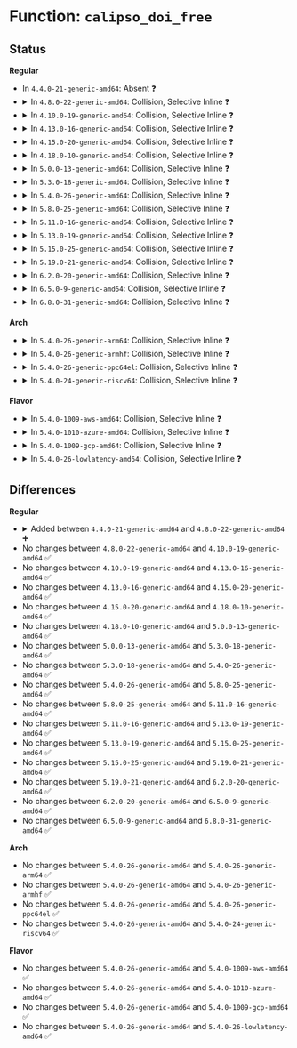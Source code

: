 # Function: <code>calipso_doi_free</code>

## Status
<b>Regular</b>
<ul>
<li>
In <code>4.4.0-21-generic-amd64</code>: Absent ❓
</li>
<li>
<details>
<summary>In <code>4.8.0-22-generic-amd64</code>: Collision, Selective Inline ❓</summary>

```c
void calipso_doi_free(struct calipso_doi * doi_def)
```

```json
{
  "name": "calipso_doi_free",
  "collision_type": "Static-Global Collision",
  "inline_type": "Selective",
  "funcs": [
    {
      "addr": 18446744071587689789,
      "name": "calipso_doi_free",
      "external": false,
      "loc": "net/ipv6/calipso.c:414",
      "file": "net/ipv6/calipso.c",
      "inline": "not declared, inlined",
      "caller_inline": [
        "net/ipv6/calipso.c:calipso_doi_free_rcu"
      ],
      "caller_func": []
    },
    {
      "addr": 18446744071587772501,
      "name": "calipso_doi_free",
      "external": true,
      "loc": "net/netlabel/netlabel_calipso.c:428",
      "file": "net/netlabel/netlabel_calipso.c",
      "inline": "not declared, inlined",
      "caller_inline": [
        "net/netlabel/netlabel_calipso.c:netlbl_calipso_add"
      ],
      "caller_func": []
    }
  ],
  "symbols": [
    {
      "addr": 18446744071587689760,
      "name": "calipso_doi_free",
      "section": ".text",
      "bind": "STB_LOCAL",
      "size": 16
    },
    {
      "addr": 18446744071587772592,
      "name": "calipso_doi_free",
      "section": ".text",
      "bind": "STB_GLOBAL",
      "size": 27
    }
  ]
}
```
</details>
</li>
<li>
<details>
<summary>In <code>4.10.0-19-generic-amd64</code>: Collision, Selective Inline ❓</summary>

```c
void calipso_doi_free(struct calipso_doi * doi_def)
```

```json
{
  "name": "calipso_doi_free",
  "collision_type": "Static-Global Collision",
  "inline_type": "Selective",
  "funcs": [
    {
      "addr": 18446744071587898541,
      "name": "calipso_doi_free",
      "external": false,
      "loc": "net/ipv6/calipso.c:414",
      "file": "net/ipv6/calipso.c",
      "inline": "not declared, inlined",
      "caller_inline": [
        "net/ipv6/calipso.c:calipso_doi_free_rcu"
      ],
      "caller_func": []
    },
    {
      "addr": 18446744071587987701,
      "name": "calipso_doi_free",
      "external": true,
      "loc": "net/netlabel/netlabel_calipso.c:431",
      "file": "net/netlabel/netlabel_calipso.c",
      "inline": "not declared, inlined",
      "caller_inline": [
        "net/netlabel/netlabel_calipso.c:netlbl_calipso_add"
      ],
      "caller_func": []
    }
  ],
  "symbols": [
    {
      "addr": 18446744071587898512,
      "name": "calipso_doi_free",
      "section": ".text",
      "bind": "STB_LOCAL",
      "size": 16
    },
    {
      "addr": 18446744071587987792,
      "name": "calipso_doi_free",
      "section": ".text",
      "bind": "STB_GLOBAL",
      "size": 27
    }
  ]
}
```
</details>
</li>
<li>
<details>
<summary>In <code>4.13.0-16-generic-amd64</code>: Collision, Selective Inline ❓</summary>

```c
void calipso_doi_free(struct calipso_doi * doi_def)
```

```json
{
  "name": "calipso_doi_free",
  "collision_type": "Static-Global Collision",
  "inline_type": "Selective",
  "funcs": [
    {
      "addr": 18446744071588055853,
      "name": "calipso_doi_free",
      "external": false,
      "loc": "net/ipv6/calipso.c:414",
      "file": "net/ipv6/calipso.c",
      "inline": "not declared, inlined",
      "caller_inline": [
        "net/ipv6/calipso.c:calipso_doi_free_rcu"
      ],
      "caller_func": []
    },
    {
      "addr": 18446744071588145590,
      "name": "calipso_doi_free",
      "external": true,
      "loc": "net/netlabel/netlabel_calipso.c:431",
      "file": "net/netlabel/netlabel_calipso.c",
      "inline": "not declared, inlined",
      "caller_inline": [],
      "caller_func": []
    }
  ],
  "symbols": [
    {
      "addr": 18446744071588055824,
      "name": "calipso_doi_free",
      "section": ".text",
      "bind": "STB_LOCAL",
      "size": 16
    },
    {
      "addr": 18446744071588145728,
      "name": "calipso_doi_free",
      "section": ".text",
      "bind": "STB_GLOBAL",
      "size": 28
    }
  ]
}
```
</details>
</li>
<li>
<details>
<summary>In <code>4.15.0-20-generic-amd64</code>: Collision, Selective Inline ❓</summary>

```c
void calipso_doi_free(struct calipso_doi * doi_def)
```

```json
{
  "name": "calipso_doi_free",
  "collision_type": "Static-Global Collision",
  "inline_type": "Selective",
  "funcs": [
    {
      "addr": 18446744071588593933,
      "name": "calipso_doi_free",
      "external": false,
      "loc": "net/ipv6/calipso.c:414",
      "file": "net/ipv6/calipso.c",
      "inline": "not declared, inlined",
      "caller_inline": [
        "net/ipv6/calipso.c:calipso_doi_free_rcu"
      ],
      "caller_func": []
    },
    {
      "addr": 18446744071588693452,
      "name": "calipso_doi_free",
      "external": true,
      "loc": "net/netlabel/netlabel_calipso.c:431",
      "file": "net/netlabel/netlabel_calipso.c",
      "inline": "not declared, inlined",
      "caller_inline": [],
      "caller_func": []
    }
  ],
  "symbols": [
    {
      "addr": 18446744071588593904,
      "name": "calipso_doi_free",
      "section": ".text",
      "bind": "STB_LOCAL",
      "size": 16
    },
    {
      "addr": 18446744071588693616,
      "name": "calipso_doi_free",
      "section": ".text",
      "bind": "STB_GLOBAL",
      "size": 34
    }
  ]
}
```
</details>
</li>
<li>
<details>
<summary>In <code>4.18.0-10-generic-amd64</code>: Collision, Selective Inline ❓</summary>

```c
void calipso_doi_free(struct calipso_doi * doi_def)
```

```json
{
  "name": "calipso_doi_free",
  "collision_type": "Static-Global Collision",
  "inline_type": "Selective",
  "funcs": [
    {
      "addr": 18446744071588959317,
      "name": "calipso_doi_free",
      "external": false,
      "loc": "net/ipv6/calipso.c:414",
      "file": "net/ipv6/calipso.c",
      "inline": "not declared, inlined",
      "caller_inline": [
        "net/ipv6/calipso.c:calipso_doi_free_rcu"
      ],
      "caller_func": []
    },
    {
      "addr": 18446744071589060235,
      "name": "calipso_doi_free",
      "external": true,
      "loc": "net/netlabel/netlabel_calipso.c:431",
      "file": "net/netlabel/netlabel_calipso.c",
      "inline": "not declared, inlined",
      "caller_inline": [],
      "caller_func": []
    }
  ],
  "symbols": [
    {
      "addr": 18446744071588959296,
      "name": "calipso_doi_free",
      "section": ".text",
      "bind": "STB_LOCAL",
      "size": 16
    },
    {
      "addr": 18446744071589060368,
      "name": "calipso_doi_free",
      "section": ".text",
      "bind": "STB_GLOBAL",
      "size": 33
    }
  ]
}
```
</details>
</li>
<li>
<details>
<summary>In <code>5.0.0-13-generic-amd64</code>: Collision, Selective Inline ❓</summary>

```c
void calipso_doi_free(struct calipso_doi * doi_def)
```

```json
{
  "name": "calipso_doi_free",
  "collision_type": "Static-Global Collision",
  "inline_type": "Selective",
  "funcs": [
    {
      "addr": 18446744071589183205,
      "name": "calipso_doi_free",
      "external": false,
      "loc": "net/ipv6/calipso.c:414",
      "file": "net/ipv6/calipso.c",
      "inline": "not declared, inlined",
      "caller_inline": [
        "net/ipv6/calipso.c:calipso_doi_free_rcu"
      ],
      "caller_func": []
    },
    {
      "addr": 18446744071589285931,
      "name": "calipso_doi_free",
      "external": true,
      "loc": "net/netlabel/netlabel_calipso.c:431",
      "file": "net/netlabel/netlabel_calipso.c",
      "inline": "not declared, inlined",
      "caller_inline": [],
      "caller_func": []
    }
  ],
  "symbols": [
    {
      "addr": 18446744071589183184,
      "name": "calipso_doi_free",
      "section": ".text",
      "bind": "STB_LOCAL",
      "size": 16
    },
    {
      "addr": 18446744071589286064,
      "name": "calipso_doi_free",
      "section": ".text",
      "bind": "STB_GLOBAL",
      "size": 33
    }
  ]
}
```
</details>
</li>
<li>
<details>
<summary>In <code>5.3.0-18-generic-amd64</code>: Collision, Selective Inline ❓</summary>

```c
void calipso_doi_free(struct calipso_doi * doi_def)
```

```json
{
  "name": "calipso_doi_free",
  "collision_type": "Static-Global Collision",
  "inline_type": "Selective",
  "funcs": [
    {
      "addr": 18446744071589636965,
      "name": "calipso_doi_free",
      "external": false,
      "loc": "net/ipv6/calipso.c:400",
      "file": "net/ipv6/calipso.c",
      "inline": "not declared, inlined",
      "caller_inline": [
        "net/ipv6/calipso.c:calipso_doi_free_rcu"
      ],
      "caller_func": []
    },
    {
      "addr": 18446744071589741823,
      "name": "calipso_doi_free",
      "external": true,
      "loc": "net/netlabel/netlabel_calipso.c:418",
      "file": "net/netlabel/netlabel_calipso.c",
      "inline": "not declared, inlined",
      "caller_inline": [],
      "caller_func": []
    }
  ],
  "symbols": [
    {
      "addr": 18446744071589636944,
      "name": "calipso_doi_free",
      "section": ".text",
      "bind": "STB_LOCAL",
      "size": 16
    },
    {
      "addr": 18446744071589741952,
      "name": "calipso_doi_free",
      "section": ".text",
      "bind": "STB_GLOBAL",
      "size": 33
    }
  ]
}
```
</details>
</li>
<li>
<details>
<summary>In <code>5.4.0-26-generic-amd64</code>: Collision, Selective Inline ❓</summary>

```c
void calipso_doi_free(struct calipso_doi * doi_def)
```

```json
{
  "name": "calipso_doi_free",
  "collision_type": "Static-Global Collision",
  "inline_type": "Selective",
  "funcs": [
    {
      "addr": 18446744071589861173,
      "name": "calipso_doi_free",
      "external": false,
      "loc": "net/ipv6/calipso.c:400",
      "file": "net/ipv6/calipso.c",
      "inline": "not declared, inlined",
      "caller_inline": [
        "net/ipv6/calipso.c:calipso_doi_free_rcu"
      ],
      "caller_func": []
    },
    {
      "addr": 18446744071589965951,
      "name": "calipso_doi_free",
      "external": true,
      "loc": "net/netlabel/netlabel_calipso.c:418",
      "file": "net/netlabel/netlabel_calipso.c",
      "inline": "not declared, inlined",
      "caller_inline": [],
      "caller_func": []
    }
  ],
  "symbols": [
    {
      "addr": 18446744071589861152,
      "name": "calipso_doi_free",
      "section": ".text",
      "bind": "STB_LOCAL",
      "size": 16
    },
    {
      "addr": 18446744071589966080,
      "name": "calipso_doi_free",
      "section": ".text",
      "bind": "STB_GLOBAL",
      "size": 33
    }
  ]
}
```
</details>
</li>
<li>
<details>
<summary>In <code>5.8.0-25-generic-amd64</code>: Collision, Selective Inline ❓</summary>

```c
void calipso_doi_free(struct calipso_doi * doi_def)
```

```json
{
  "name": "calipso_doi_free",
  "collision_type": "Static-Global Collision",
  "inline_type": "Selective",
  "funcs": [
    {
      "addr": 18446744071590887877,
      "name": "calipso_doi_free",
      "external": false,
      "loc": "net/ipv6/calipso.c:400",
      "file": "net/ipv6/calipso.c",
      "inline": "not declared, inlined",
      "caller_inline": [
        "net/ipv6/calipso.c:calipso_doi_free_rcu"
      ],
      "caller_func": []
    },
    {
      "addr": 18446744071590996055,
      "name": "calipso_doi_free",
      "external": true,
      "loc": "net/netlabel/netlabel_calipso.c:418",
      "file": "net/netlabel/netlabel_calipso.c",
      "inline": "not declared, inlined",
      "caller_inline": [],
      "caller_func": []
    }
  ],
  "symbols": [
    {
      "addr": 18446744071590887856,
      "name": "calipso_doi_free",
      "section": ".text",
      "bind": "STB_LOCAL",
      "size": 16
    },
    {
      "addr": 18446744071590996320,
      "name": "calipso_doi_free",
      "section": ".text",
      "bind": "STB_GLOBAL",
      "size": 33
    }
  ]
}
```
</details>
</li>
<li>
<details>
<summary>In <code>5.11.0-16-generic-amd64</code>: Collision, Selective Inline ❓</summary>

```c
void calipso_doi_free(struct calipso_doi * doi_def)
```

```json
{
  "name": "calipso_doi_free",
  "collision_type": "Static-Global Collision",
  "inline_type": "Selective",
  "funcs": [
    {
      "addr": 18446744071590949205,
      "name": "calipso_doi_free",
      "external": false,
      "loc": "net/ipv6/calipso.c:403",
      "file": "net/ipv6/calipso.c",
      "inline": "not declared, inlined",
      "caller_inline": [
        "net/ipv6/calipso.c:calipso_doi_free_rcu"
      ],
      "caller_func": []
    },
    {
      "addr": 18446744071591060679,
      "name": "calipso_doi_free",
      "external": true,
      "loc": "net/netlabel/netlabel_calipso.c:419",
      "file": "net/netlabel/netlabel_calipso.c",
      "inline": "not declared, inlined",
      "caller_inline": [],
      "caller_func": []
    }
  ],
  "symbols": [
    {
      "addr": 18446744071590949184,
      "name": "calipso_doi_free",
      "section": ".text",
      "bind": "STB_LOCAL",
      "size": 16
    },
    {
      "addr": 18446744071591060944,
      "name": "calipso_doi_free",
      "section": ".text",
      "bind": "STB_GLOBAL",
      "size": 33
    }
  ]
}
```
</details>
</li>
<li>
<details>
<summary>In <code>5.13.0-19-generic-amd64</code>: Collision, Selective Inline ❓</summary>

```c
void calipso_doi_free(struct calipso_doi * doi_def)
```

```json
{
  "name": "calipso_doi_free",
  "collision_type": "Static-Global Collision",
  "inline_type": "Selective",
  "funcs": [
    {
      "addr": 18446744071590879157,
      "name": "calipso_doi_free",
      "external": false,
      "loc": "net/ipv6/calipso.c:403",
      "file": "net/ipv6/calipso.c",
      "inline": "not declared, inlined",
      "caller_inline": [
        "net/ipv6/calipso.c:calipso_doi_free_rcu"
      ],
      "caller_func": []
    },
    {
      "addr": 18446744071590991453,
      "name": "calipso_doi_free",
      "external": true,
      "loc": "net/netlabel/netlabel_calipso.c:419",
      "file": "net/netlabel/netlabel_calipso.c",
      "inline": "not declared, inlined",
      "caller_inline": [],
      "caller_func": []
    }
  ],
  "symbols": [
    {
      "addr": 18446744071590879136,
      "name": "calipso_doi_free",
      "section": ".text",
      "bind": "STB_LOCAL",
      "size": 16
    },
    {
      "addr": 18446744071590991712,
      "name": "calipso_doi_free",
      "section": ".text",
      "bind": "STB_GLOBAL",
      "size": 33
    }
  ]
}
```
</details>
</li>
<li>
<details>
<summary>In <code>5.15.0-25-generic-amd64</code>: Collision, Selective Inline ❓</summary>

```c
void calipso_doi_free(struct calipso_doi * doi_def)
```

```json
{
  "name": "calipso_doi_free",
  "collision_type": "Static-Global Collision",
  "inline_type": "Selective",
  "funcs": [
    {
      "addr": 18446744071591709813,
      "name": "calipso_doi_free",
      "external": false,
      "loc": "net/ipv6/calipso.c:403",
      "file": "net/ipv6/calipso.c",
      "inline": "not declared, inlined",
      "caller_inline": [
        "net/ipv6/calipso.c:calipso_doi_free_rcu"
      ],
      "caller_func": []
    },
    {
      "addr": 18446744071591829133,
      "name": "calipso_doi_free",
      "external": true,
      "loc": "net/netlabel/netlabel_calipso.c:419",
      "file": "net/netlabel/netlabel_calipso.c",
      "inline": "not declared, inlined",
      "caller_inline": [],
      "caller_func": []
    }
  ],
  "symbols": [
    {
      "addr": 18446744071591709792,
      "name": "calipso_doi_free",
      "section": ".text",
      "bind": "STB_LOCAL",
      "size": 16
    },
    {
      "addr": 18446744071591829392,
      "name": "calipso_doi_free",
      "section": ".text",
      "bind": "STB_GLOBAL",
      "size": 33
    }
  ]
}
```
</details>
</li>
<li>
<details>
<summary>In <code>5.19.0-21-generic-amd64</code>: Collision, Selective Inline ❓</summary>

```c
void calipso_doi_free(struct calipso_doi * doi_def)
```

```json
{
  "name": "calipso_doi_free",
  "collision_type": "Static-Global Collision",
  "inline_type": "Selective",
  "funcs": [
    {
      "addr": 18446744071593409717,
      "name": "calipso_doi_free",
      "external": false,
      "loc": "net/ipv6/calipso.c:403",
      "file": "net/ipv6/calipso.c",
      "inline": "not declared, inlined",
      "caller_inline": [
        "net/ipv6/calipso.c:calipso_doi_free_rcu"
      ],
      "caller_func": []
    },
    {
      "addr": 18446744071593542863,
      "name": "calipso_doi_free",
      "external": true,
      "loc": "net/netlabel/netlabel_calipso.c:419",
      "file": "net/netlabel/netlabel_calipso.c",
      "inline": "not declared, inlined",
      "caller_inline": [],
      "caller_func": []
    }
  ],
  "symbols": [
    {
      "addr": 18446744071593409680,
      "name": "calipso_doi_free",
      "section": ".text",
      "bind": "STB_LOCAL",
      "size": 22
    },
    {
      "addr": 18446744071593543216,
      "name": "calipso_doi_free",
      "section": ".text",
      "bind": "STB_GLOBAL",
      "size": 49
    }
  ]
}
```
</details>
</li>
<li>
<details>
<summary>In <code>6.2.0-20-generic-amd64</code>: Collision, Selective Inline ❓</summary>

```c
void calipso_doi_free(struct calipso_doi * doi_def)
```

```json
{
  "name": "calipso_doi_free",
  "collision_type": "Static-Global Collision",
  "inline_type": "Selective",
  "funcs": [
    {
      "addr": 18446744071595320165,
      "name": "calipso_doi_free",
      "external": false,
      "loc": "net/ipv6/calipso.c:403",
      "file": "net/ipv6/calipso.c",
      "inline": "not declared, inlined",
      "caller_inline": [
        "net/ipv6/calipso.c:calipso_doi_free_rcu"
      ],
      "caller_func": []
    },
    {
      "addr": 18446744071595463887,
      "name": "calipso_doi_free",
      "external": true,
      "loc": "net/netlabel/netlabel_calipso.c:420",
      "file": "net/netlabel/netlabel_calipso.c",
      "inline": "not declared, inlined",
      "caller_inline": [],
      "caller_func": []
    }
  ],
  "symbols": [
    {
      "addr": 18446744071595320112,
      "name": "calipso_doi_free",
      "section": ".text",
      "bind": "STB_LOCAL",
      "size": 22
    },
    {
      "addr": 18446744071595464288,
      "name": "calipso_doi_free",
      "section": ".text",
      "bind": "STB_GLOBAL",
      "size": 49
    }
  ]
}
```
</details>
</li>
<li>
<details>
<summary>In <code>6.5.0-9-generic-amd64</code>: Collision, Selective Inline ❓</summary>

```c
void calipso_doi_free(struct calipso_doi * doi_def)
```

```json
{
  "name": "calipso_doi_free",
  "collision_type": "Static-Global Collision",
  "inline_type": "Selective",
  "funcs": [
    {
      "addr": 18446744071595715189,
      "name": "calipso_doi_free",
      "external": false,
      "loc": "net/ipv6/calipso.c:403",
      "file": "net/ipv6/calipso.c",
      "inline": "not declared, inlined",
      "caller_inline": [
        "net/ipv6/calipso.c:calipso_doi_free_rcu"
      ],
      "caller_func": []
    },
    {
      "addr": 18446744071595970975,
      "name": "calipso_doi_free",
      "external": true,
      "loc": "net/netlabel/netlabel_calipso.c:420",
      "file": "net/netlabel/netlabel_calipso.c",
      "inline": "not declared, inlined",
      "caller_inline": [],
      "caller_func": []
    }
  ],
  "symbols": [
    {
      "addr": 18446744071595715136,
      "name": "calipso_doi_free",
      "section": ".text",
      "bind": "STB_LOCAL",
      "size": 22
    },
    {
      "addr": 18446744071595971376,
      "name": "calipso_doi_free",
      "section": ".text",
      "bind": "STB_GLOBAL",
      "size": 49
    }
  ]
}
```
</details>
</li>
<li>
<details>
<summary>In <code>6.8.0-31-generic-amd64</code>: Collision, Selective Inline ❓</summary>

```c
void calipso_doi_free(struct calipso_doi * doi_def)
```

```json
{
  "name": "calipso_doi_free",
  "collision_type": "Static-Global Collision",
  "inline_type": "Selective",
  "funcs": [
    {
      "addr": 18446744071596562965,
      "name": "calipso_doi_free",
      "external": false,
      "loc": "net/ipv6/calipso.c:403",
      "file": "net/ipv6/calipso.c",
      "inline": "not declared, inlined",
      "caller_inline": [
        "net/ipv6/calipso.c:calipso_doi_free_rcu"
      ],
      "caller_func": []
    },
    {
      "addr": 18446744071596833464,
      "name": "calipso_doi_free",
      "external": true,
      "loc": "net/netlabel/netlabel_calipso.c:423",
      "file": "net/netlabel/netlabel_calipso.c",
      "inline": "not declared, inlined",
      "caller_inline": [
        "net/netlabel/netlabel_calipso.c:netlbl_calipso_add"
      ],
      "caller_func": []
    }
  ],
  "symbols": [
    {
      "addr": 18446744071596562912,
      "name": "calipso_doi_free",
      "section": ".text",
      "bind": "STB_LOCAL",
      "size": 22
    },
    {
      "addr": 18446744071596833872,
      "name": "calipso_doi_free",
      "section": ".text",
      "bind": "STB_GLOBAL",
      "size": 49
    }
  ]
}
```
</details>
</li>
</ul>
<b>Arch</b>
<ul>
<li>
<details>
<summary>In <code>5.4.0-26-generic-arm64</code>: Collision, Selective Inline ❓</summary>

```c
void calipso_doi_free(struct calipso_doi * doi_def)
```

```json
{
  "name": "calipso_doi_free",
  "collision_type": "Static-Global Collision",
  "inline_type": "Selective",
  "funcs": [
    {
      "addr": 18446603336503577912,
      "name": "calipso_doi_free",
      "external": false,
      "loc": "net/ipv6/calipso.c:400",
      "file": "net/ipv6/calipso.c",
      "inline": "not declared, inlined",
      "caller_inline": [
        "net/ipv6/calipso.c:calipso_doi_free_rcu"
      ],
      "caller_func": []
    },
    {
      "addr": 18446603336503700736,
      "name": "calipso_doi_free",
      "external": true,
      "loc": "net/netlabel/netlabel_calipso.c:418",
      "file": "net/netlabel/netlabel_calipso.c",
      "inline": "not declared, inlined",
      "caller_inline": [],
      "caller_func": []
    }
  ],
  "symbols": [
    {
      "addr": 18446603336503577840,
      "name": "calipso_doi_free",
      "section": ".text",
      "bind": "STB_LOCAL",
      "size": 44
    },
    {
      "addr": 18446603336503700960,
      "name": "calipso_doi_free",
      "section": ".text",
      "bind": "STB_GLOBAL",
      "size": 60
    }
  ]
}
```
</details>
</li>
<li>
<details>
<summary>In <code>5.4.0-26-generic-armhf</code>: Collision, Selective Inline ❓</summary>

```c
void calipso_doi_free(struct calipso_doi * doi_def)
```

```json
{
  "name": "calipso_doi_free",
  "collision_type": "Static-Global Collision",
  "inline_type": "Selective",
  "funcs": [
    {
      "addr": 3236225040,
      "name": "calipso_doi_free",
      "external": false,
      "loc": "net/ipv6/calipso.c:400",
      "file": "net/ipv6/calipso.c",
      "inline": "not declared, inlined",
      "caller_inline": [
        "net/ipv6/calipso.c:calipso_doi_free_rcu"
      ],
      "caller_func": []
    },
    {
      "addr": 3236336336,
      "name": "calipso_doi_free",
      "external": true,
      "loc": "net/netlabel/netlabel_calipso.c:418",
      "file": "net/netlabel/netlabel_calipso.c",
      "inline": "not declared, inlined",
      "caller_inline": [],
      "caller_func": []
    }
  ],
  "symbols": [
    {
      "addr": 3236224992,
      "name": "calipso_doi_free",
      "section": ".text",
      "bind": "STB_LOCAL",
      "size": 28
    },
    {
      "addr": 3236336464,
      "name": "calipso_doi_free",
      "section": ".text",
      "bind": "STB_GLOBAL",
      "size": 52
    }
  ]
}
```
</details>
</li>
<li>
<details>
<summary>In <code>5.4.0-26-generic-ppc64el</code>: Collision, Selective Inline ❓</summary>

```c
void calipso_doi_free(struct calipso_doi * doi_def)
```

```json
{
  "name": "calipso_doi_free",
  "collision_type": "Static-Global Collision",
  "inline_type": "Selective",
  "funcs": [
    {
      "addr": 13835058055297382716,
      "name": "calipso_doi_free",
      "external": false,
      "loc": "net/ipv6/calipso.c:400",
      "file": "net/ipv6/calipso.c",
      "inline": "not declared, inlined",
      "caller_inline": [
        "net/ipv6/calipso.c:calipso_doi_free_rcu"
      ],
      "caller_func": []
    },
    {
      "addr": 13835058055297532400,
      "name": "calipso_doi_free",
      "external": true,
      "loc": "net/netlabel/netlabel_calipso.c:418",
      "file": "net/netlabel/netlabel_calipso.c",
      "inline": "not declared, inlined",
      "caller_inline": [],
      "caller_func": []
    }
  ],
  "symbols": [
    {
      "addr": 13835058055297382624,
      "name": "calipso_doi_free",
      "section": ".text",
      "bind": "STB_LOCAL",
      "size": 52
    },
    {
      "addr": 13835058055297532704,
      "name": "calipso_doi_free",
      "section": ".text",
      "bind": "STB_GLOBAL",
      "size": 80
    }
  ]
}
```
</details>
</li>
<li>
<details>
<summary>In <code>5.4.0-24-generic-riscv64</code>: Collision, Selective Inline ❓</summary>

```c
void calipso_doi_free(struct calipso_doi * doi_def)
```

```json
{
  "name": "calipso_doi_free",
  "collision_type": "Static-Global Collision",
  "inline_type": "Selective",
  "funcs": [
    {
      "addr": 18446743936279534500,
      "name": "calipso_doi_free",
      "external": false,
      "loc": "net/ipv6/calipso.c:400",
      "file": "net/ipv6/calipso.c",
      "inline": "not declared, inlined",
      "caller_inline": [
        "net/ipv6/calipso.c:calipso_doi_free_rcu"
      ],
      "caller_func": []
    },
    {
      "addr": 18446743936279631622,
      "name": "calipso_doi_free",
      "external": true,
      "loc": "net/netlabel/netlabel_calipso.c:418",
      "file": "net/netlabel/netlabel_calipso.c",
      "inline": "not declared, inlined",
      "caller_inline": [
        "net/netlabel/netlabel_calipso.c:netlbl_calipso_add"
      ],
      "caller_func": []
    }
  ],
  "symbols": [
    {
      "addr": 18446743936279534436,
      "name": "calipso_doi_free",
      "section": ".text",
      "bind": "STB_LOCAL",
      "size": 42
    },
    {
      "addr": 18446743936279631762,
      "name": "calipso_doi_free",
      "section": ".text",
      "bind": "STB_GLOBAL",
      "size": 48
    }
  ]
}
```
</details>
</li>
</ul>
<b>Flavor</b>
<ul>
<li>
<details>
<summary>In <code>5.4.0-1009-aws-amd64</code>: Collision, Selective Inline ❓</summary>

```c
void calipso_doi_free(struct calipso_doi * doi_def)
```

```json
{
  "name": "calipso_doi_free",
  "collision_type": "Static-Global Collision",
  "inline_type": "Selective",
  "funcs": [
    {
      "addr": 18446744071589465541,
      "name": "calipso_doi_free",
      "external": false,
      "loc": "net/ipv6/calipso.c:400",
      "file": "net/ipv6/calipso.c",
      "inline": "not declared, inlined",
      "caller_inline": [
        "net/ipv6/calipso.c:calipso_doi_free_rcu"
      ],
      "caller_func": []
    },
    {
      "addr": 18446744071589569551,
      "name": "calipso_doi_free",
      "external": true,
      "loc": "net/netlabel/netlabel_calipso.c:418",
      "file": "net/netlabel/netlabel_calipso.c",
      "inline": "not declared, inlined",
      "caller_inline": [],
      "caller_func": []
    }
  ],
  "symbols": [
    {
      "addr": 18446744071589465520,
      "name": "calipso_doi_free",
      "section": ".text",
      "bind": "STB_LOCAL",
      "size": 16
    },
    {
      "addr": 18446744071589569680,
      "name": "calipso_doi_free",
      "section": ".text",
      "bind": "STB_GLOBAL",
      "size": 33
    }
  ]
}
```
</details>
</li>
<li>
<details>
<summary>In <code>5.4.0-1010-azure-amd64</code>: Collision, Selective Inline ❓</summary>

```c
void calipso_doi_free(struct calipso_doi * doi_def)
```

```json
{
  "name": "calipso_doi_free",
  "collision_type": "Static-Global Collision",
  "inline_type": "Selective",
  "funcs": [
    {
      "addr": 18446744071589190533,
      "name": "calipso_doi_free",
      "external": false,
      "loc": "net/ipv6/calipso.c:400",
      "file": "net/ipv6/calipso.c",
      "inline": "not declared, inlined",
      "caller_inline": [
        "net/ipv6/calipso.c:calipso_doi_free_rcu"
      ],
      "caller_func": []
    },
    {
      "addr": 18446744071589294127,
      "name": "calipso_doi_free",
      "external": true,
      "loc": "net/netlabel/netlabel_calipso.c:418",
      "file": "net/netlabel/netlabel_calipso.c",
      "inline": "not declared, inlined",
      "caller_inline": [],
      "caller_func": []
    }
  ],
  "symbols": [
    {
      "addr": 18446744071589190512,
      "name": "calipso_doi_free",
      "section": ".text",
      "bind": "STB_LOCAL",
      "size": 16
    },
    {
      "addr": 18446744071589294256,
      "name": "calipso_doi_free",
      "section": ".text",
      "bind": "STB_GLOBAL",
      "size": 33
    }
  ]
}
```
</details>
</li>
<li>
<details>
<summary>In <code>5.4.0-1009-gcp-amd64</code>: Collision, Selective Inline ❓</summary>

```c
void calipso_doi_free(struct calipso_doi * doi_def)
```

```json
{
  "name": "calipso_doi_free",
  "collision_type": "Static-Global Collision",
  "inline_type": "Selective",
  "funcs": [
    {
      "addr": 18446744071589902405,
      "name": "calipso_doi_free",
      "external": false,
      "loc": "net/ipv6/calipso.c:400",
      "file": "net/ipv6/calipso.c",
      "inline": "not declared, inlined",
      "caller_inline": [
        "net/ipv6/calipso.c:calipso_doi_free_rcu"
      ],
      "caller_func": []
    },
    {
      "addr": 18446744071590011583,
      "name": "calipso_doi_free",
      "external": true,
      "loc": "net/netlabel/netlabel_calipso.c:418",
      "file": "net/netlabel/netlabel_calipso.c",
      "inline": "not declared, inlined",
      "caller_inline": [],
      "caller_func": []
    }
  ],
  "symbols": [
    {
      "addr": 18446744071589902384,
      "name": "calipso_doi_free",
      "section": ".text",
      "bind": "STB_LOCAL",
      "size": 16
    },
    {
      "addr": 18446744071590011712,
      "name": "calipso_doi_free",
      "section": ".text",
      "bind": "STB_GLOBAL",
      "size": 33
    }
  ]
}
```
</details>
</li>
<li>
<details>
<summary>In <code>5.4.0-26-lowlatency-amd64</code>: Collision, Selective Inline ❓</summary>

```c
void calipso_doi_free(struct calipso_doi * doi_def)
```

```json
{
  "name": "calipso_doi_free",
  "collision_type": "Static-Global Collision",
  "inline_type": "Selective",
  "funcs": [
    {
      "addr": 18446744071589954389,
      "name": "calipso_doi_free",
      "external": false,
      "loc": "net/ipv6/calipso.c:400",
      "file": "net/ipv6/calipso.c",
      "inline": "not declared, inlined",
      "caller_inline": [
        "net/ipv6/calipso.c:calipso_doi_free_rcu"
      ],
      "caller_func": []
    },
    {
      "addr": 18446744071590061663,
      "name": "calipso_doi_free",
      "external": true,
      "loc": "net/netlabel/netlabel_calipso.c:418",
      "file": "net/netlabel/netlabel_calipso.c",
      "inline": "not declared, inlined",
      "caller_inline": [],
      "caller_func": []
    }
  ],
  "symbols": [
    {
      "addr": 18446744071589954368,
      "name": "calipso_doi_free",
      "section": ".text",
      "bind": "STB_LOCAL",
      "size": 16
    },
    {
      "addr": 18446744071590061792,
      "name": "calipso_doi_free",
      "section": ".text",
      "bind": "STB_GLOBAL",
      "size": 33
    }
  ]
}
```
</details>
</li>
</ul>

## Differences
<b>Regular</b>
<ul>
<li>
<details>
<summary>Added between <code>4.4.0-21-generic-amd64</code> and <code>4.8.0-22-generic-amd64</code> ➕</summary>

```c
void calipso_doi_free(struct calipso_doi * doi_def)
```
</details>
</li>
<li>
No changes between <code>4.8.0-22-generic-amd64</code> and <code>4.10.0-19-generic-amd64</code> ✅
</li>
<li>
No changes between <code>4.10.0-19-generic-amd64</code> and <code>4.13.0-16-generic-amd64</code> ✅
</li>
<li>
No changes between <code>4.13.0-16-generic-amd64</code> and <code>4.15.0-20-generic-amd64</code> ✅
</li>
<li>
No changes between <code>4.15.0-20-generic-amd64</code> and <code>4.18.0-10-generic-amd64</code> ✅
</li>
<li>
No changes between <code>4.18.0-10-generic-amd64</code> and <code>5.0.0-13-generic-amd64</code> ✅
</li>
<li>
No changes between <code>5.0.0-13-generic-amd64</code> and <code>5.3.0-18-generic-amd64</code> ✅
</li>
<li>
No changes between <code>5.3.0-18-generic-amd64</code> and <code>5.4.0-26-generic-amd64</code> ✅
</li>
<li>
No changes between <code>5.4.0-26-generic-amd64</code> and <code>5.8.0-25-generic-amd64</code> ✅
</li>
<li>
No changes between <code>5.8.0-25-generic-amd64</code> and <code>5.11.0-16-generic-amd64</code> ✅
</li>
<li>
No changes between <code>5.11.0-16-generic-amd64</code> and <code>5.13.0-19-generic-amd64</code> ✅
</li>
<li>
No changes between <code>5.13.0-19-generic-amd64</code> and <code>5.15.0-25-generic-amd64</code> ✅
</li>
<li>
No changes between <code>5.15.0-25-generic-amd64</code> and <code>5.19.0-21-generic-amd64</code> ✅
</li>
<li>
No changes between <code>5.19.0-21-generic-amd64</code> and <code>6.2.0-20-generic-amd64</code> ✅
</li>
<li>
No changes between <code>6.2.0-20-generic-amd64</code> and <code>6.5.0-9-generic-amd64</code> ✅
</li>
<li>
No changes between <code>6.5.0-9-generic-amd64</code> and <code>6.8.0-31-generic-amd64</code> ✅
</li>
</ul>
<b>Arch</b>
<ul>
<li>
No changes between <code>5.4.0-26-generic-amd64</code> and <code>5.4.0-26-generic-arm64</code> ✅
</li>
<li>
No changes between <code>5.4.0-26-generic-amd64</code> and <code>5.4.0-26-generic-armhf</code> ✅
</li>
<li>
No changes between <code>5.4.0-26-generic-amd64</code> and <code>5.4.0-26-generic-ppc64el</code> ✅
</li>
<li>
No changes between <code>5.4.0-26-generic-amd64</code> and <code>5.4.0-24-generic-riscv64</code> ✅
</li>
</ul>
<b>Flavor</b>
<ul>
<li>
No changes between <code>5.4.0-26-generic-amd64</code> and <code>5.4.0-1009-aws-amd64</code> ✅
</li>
<li>
No changes between <code>5.4.0-26-generic-amd64</code> and <code>5.4.0-1010-azure-amd64</code> ✅
</li>
<li>
No changes between <code>5.4.0-26-generic-amd64</code> and <code>5.4.0-1009-gcp-amd64</code> ✅
</li>
<li>
No changes between <code>5.4.0-26-generic-amd64</code> and <code>5.4.0-26-lowlatency-amd64</code> ✅
</li>
</ul>
